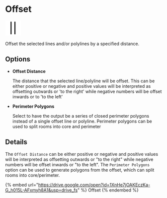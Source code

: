 # Offset
<img src="images/offset.svg" width="50" height="50"> 

Offset the selected lines and/or polylines by a specified distance.

## Options

* **Offset Distance**

  The distance that the selected line/polyline will be offset. This can be either positive or negative and positive values will be interpreted as offsetting outwards or 'to the right' while negative numbers will be offset inwards or to 'to the left'

* **Perimeter Polygons**

  Select to have the output be a series of closed perimeter polygons instead of a single offset line or polyline. Perimeter polygons can be used to split rooms into core and perimeter

## Details

The `Offset Distance` can be either positive or negative and positive values will be interpreted as offsetting outwards or "to the right" while negative numbers will be offset inwards or "to the left". The `Perimeter Polygons` option can be used to generate polygons from the offset, which can split rooms into core/perimeter.

{% embed url="https://drive.google.com/open?id=1XnHe7jOAKEczKa-G_h015L-AFxmyh8A1&usp=drive_fs" %}
Offset
{% endembed %}